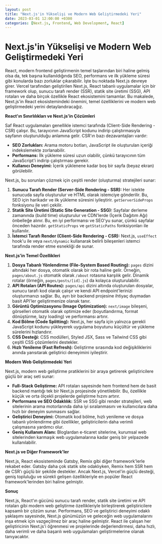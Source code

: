 ```yaml
---
layout: post
title: "Next.js'in Yükselişi ve Modern Web Geliştirmedeki Yeri"
date: 2023-03-01 12:00:00 +0300
categories: [Next.js, Frontend, Web Development, React]
---
```


# Next.js'in Yükselişi ve Modern Web Geliştirmedeki Yeri

React, modern frontend geliştirmenin temel taşlarından biri haline gelmiş olsa da, tek başına kullanıldığında SEO, performans ve ilk yükleme süresi gibi konularda bazı zorluklar çıkarabilir. İşte bu noktada Next.js devreye girer. Vercel tarafından geliştirilen Next.js, React tabanlı uygulamalar için bir framework olup, sunucu tarafı render (SSR), statik site üretimi (SSG), API rotaları ve daha birçok özellikle React ekosistemini tamamlar. Bu makalede, Next.js'in React ekosistemindeki önemini, temel özelliklerini ve modern web geliştirmedeki yerini detaylandıracağız.

**React'ın Sınırlılıkları ve Next.js'in Çözümleri**

Saf React uygulamaları genellikle istemci tarafında (Client-Side Rendering - CSR) çalışır. Bu, tarayıcının JavaScript kodunu indirip çalıştırmasıyla sayfanın oluşturulduğu anlamına gelir. CSR'ın bazı dezavantajları vardır:

*   **SEO Zorlukları:** Arama motoru botları, JavaScript ile oluşturulan içeriği indekslemekte zorlanabilir.
*   **Performans:** İlk yükleme süresi uzun olabilir, çünkü tarayıcının tüm JavaScript'i indirip çalıştırması gerekir.
*   **Kullanıcı Deneyimi:** İçerik yüklenene kadar boş bir sayfa (beyaz ekran) görülebilir.

Next.js, bu sorunları çözmek için çeşitli render (oluşturma) stratejileri sunar:

1.  **Sunucu Tarafı Render (Server-Side Rendering - SSR):** Her istekte sunucuda sayfa oluşturulur ve HTML olarak istemciye gönderilir. Bu, SEO için harikadır ve ilk yükleme süresini iyileştirir. `getServerSideProps` fonksiyonu ile veri çekilir.
2.  **Statik Site Üretimi (Static Site Generation - SSG):** Sayfalar derleme zamanında (build time) oluşturulur ve CDN'lerde (İçerik Dağıtım Ağı) önbelleğe alınır. Bu, en iyi performansı ve SEO'yu sunar, çünkü sayfalar önceden hazırdır. `getStaticProps` ve `getStaticPaths` fonksiyonları ile kullanılır.
3.  **İstemci Tarafı Render (Client-Side Rendering - CSR):** Next.js, `useEffect` hook'u ile veya `next/dynamic` kullanarak belirli bileşenleri istemci tarafında render etme esnekliği de sunar.

**Next.js'in Temel Özellikleri**

1.  **Dosya Tabanlı Yönlendirme (File-System Based Routing):** `pages` dizini altındaki her dosya, otomatik olarak bir rota haline gelir. Örneğin, `pages/about.js` otomatik olarak `/about` rotasına karşılık gelir. Dinamik rotalar (örneğin, `pages/posts/[id].js`) da kolayca oluşturulabilir.
2.  **API Rotaları (API Routes):** `pages/api` dizini altında oluşturulan dosyalar, sunucu tarafı kod olarak çalışır ve kendi API endpoint'lerinizi oluşturmanızı sağlar. Bu, ayrı bir backend projesine ihtiyaç duymadan basit API'ler geliştirmenize olanak tanır.
3.  **Görüntü Optimizasyonu (Image Optimization):** `next/image` bileşeni, görselleri otomatik olarak optimize eder (boyutlandırma, format dönüştürme, lazy loading) ve performansı artırır.
4.  **Kod Bölme (Code Splitting):** Next.js, her sayfa için yalnızca gerekli JavaScript kodunu yükleyerek uygulama boyutunu küçültür ve yükleme sürelerini hızlandırır.
5.  **CSS Desteği:** CSS modülleri, Styled JSX, Sass ve Tailwind CSS gibi çeşitli CSS çözümlerini destekler.
6.  **Hızlı Yenileme (Fast Refresh):** Geliştirme sırasında kod değişikliklerini anında yansıtarak geliştirici deneyimini iyileştirir.

**Modern Web Geliştirmedeki Yeri**

Next.js, modern web geliştirme pratiklerini bir araya getirerek geliştiricilere güçlü bir araç seti sunar:

*   **Full-Stack Geliştirme:** API rotaları sayesinde hem frontend hem de basit backend mantığı tek bir Next.js projesinde yönetilebilir. Bu, özellikle küçük ve orta ölçekli projelerde geliştirme hızını artırır.
*   **Performans ve SEO Odaklılık:** SSR ve SSG gibi render stratejileri, web sitelerinin arama motorlarında daha iyi sıralanmasını ve kullanıcılara daha hızlı bir deneyim sunmasını sağlar.
*   **Geliştirici Deneyimi:** Otomatik kod bölme, hızlı yenileme ve dosya tabanlı yönlendirme gibi özellikler, geliştiricilerin daha verimli çalışmasına yardımcı olur.
*   **Geniş Kullanım Alanı:** Bloglardan e-ticaret sitelerine, kurumsal web sitelerinden karmaşık web uygulamalarına kadar geniş bir yelpazede kullanılabilir.

**Next.js ve Diğer Framework'ler**

Next.js, React ekosisteminde Gatsby, Remix gibi diğer framework'lerle rekabet eder. Gatsby daha çok statik site odaklıyken, Remix hem SSR hem de CSR'ı güçlü bir şekilde destekler. Ancak Next.js, Vercel'in güçlü desteği, geniş topluluğu ve sürekli gelişen özellikleriyle en popüler React framework'lerinden biri haline gelmiştir.

**Sonuç**

Next.js, React'ın gücünü sunucu tarafı render, statik site üretimi ve API rotaları gibi modern web geliştirme özellikleriyle birleştirerek geliştiricilere kapsamlı bir çözüm sunar. Performans, SEO ve geliştirici deneyimi odaklı yaklaşımı sayesinde, Next.js günümüzün ve geleceğin web uygulamalarını inşa etmek için vazgeçilmez bir araç haline gelmiştir. React ile çalışan her geliştiricinin Next.js'i öğrenmesi ve projelerinde değerlendirmesi, daha hızlı, daha verimli ve daha başarılı web uygulamaları geliştirmelerine olanak tanıyacaktır.